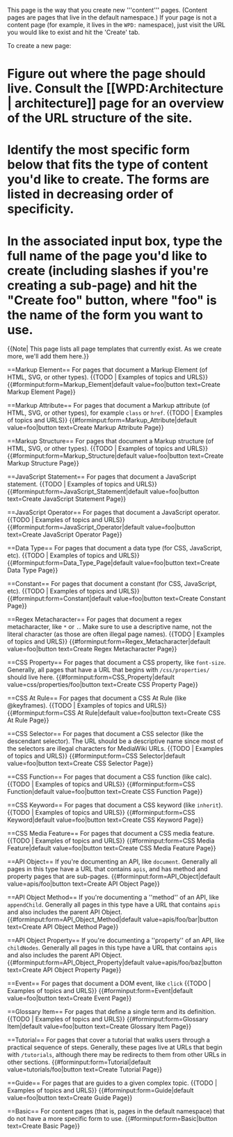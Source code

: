 This page is the way that you create new '''content''' pages. (Content pages are pages that live in the default namespace.) If your page is not a content page (for example, it lives in the <code>WPD:</code> namespace), just visit the URL you would like to exist and hit the 'Create' tab.

To create a new page:
# Figure out where the page should live. Consult the [[WPD:Architecture | architecture]] page for an overview of the URL structure of the site.
# Identify the most specific form below that fits the type of content you'd like to create. The forms are listed in decreasing order of specificity.
# In the associated input box, type the full name of the page you'd like to create (including slashes if you're creating a sub-page) and hit the "Create foo" button, where "foo" is the name of the form you want to use.

{{Note| This page lists all page templates that currently exist. As we create more, we'll add them here.}}

==Markup Element==
For pages that document a Markup Element (of HTML, SVG, or other types).
{{TODO | Examples of topics and URLS}}
{{#forminput:form=Markup_Element|default value=foo|button text=Create Markup Element Page}}

==Markup Attribute==
For pages that document a Markup attribute (of HTML, SVG, or other types), for example <code>class</code> or <code>href</code>.
{{TODO | Examples of topics and URLS}}
{{#forminput:form=Markup_Attribute|default value=foo|button text=Create Markup Attribute Page}}

==Markup Structure==
For pages that document a Markup structure (of HTML, SVG, or other types).
{{TODO | Examples of topics and URLS}}
{{#forminput:form=Markup_Structure|default value=foo|button text=Create Markup Structure Page}}

==JavaScript Statement==
For pages that document a JavaScript statement.
{{TODO | Examples of topics and URLS}}
{{#forminput:form=JavaScript_Statement|default value=foo|button text=Create JavaScript Statement Page}}

==JavaScript Operator==
For pages that document a JavaScript operator.
{{TODO | Examples of topics and URLS}}
{{#forminput:form=JavaScript_Operator|default value=foo|button text=Create JavaScript Operator Page}}

==Data Type==
For pages that document a data type (for CSS, JavaScript, etc).
{{TODO | Examples of topics and URLS}}
{{#forminput:form=Data_Type_Page|default value=foo|button text=Create Data Type Page}}

==Constant==
For pages that document a constant (for CSS, JavaScript, etc).
{{TODO | Examples of topics and URLS}}
{{#forminput:form=Constant|default value=foo|button text=Create Constant Page}}

==Regex Metacharacter==
For pages that document a regex metacharacter, like <code>*</code> or <code>.</code>. Make sure to use a descriptive name, not the literal character (as those are often illegal page names).
{{TODO | Examples of topics and URLS}}
{{#forminput:form=Regex_Metacharacter|default value=foo|button text=Create Regex Metacharacter Page}}

==CSS Property==
For pages that document a CSS property, like <code>font-size</code>. Generally, all pages that have a URL that begins with <code>/css/properties/</code> should live here.
{{#forminput:form=CSS_Property|default value=css/properties/foo|button text=Create CSS Property Page}}

==CSS At Rule==
For pages that document a CSS At Rule (like @keyframes).
{{TODO | Examples of topics and URLS}}
{{#forminput:form=CSS At Rule|default value=foo|button text=Create CSS At Rule Page}}

==CSS Selector==
For pages that document a CSS selector (like the descendant selector). The URL should be a descriptive name since most of the selectors are illegal characters for MediaWiki URLs.
{{TODO | Examples of topics and URLS}}
{{#forminput:form=CSS Selector|default value=foo|button text=Create CSS Selector Page}}

==CSS Function==
For pages that document a CSS function (like calc).
{{TODO | Examples of topics and URLS}}
{{#forminput:form=CSS Function|default value=foo|button text=Create CSS Function Page}}

==CSS Keyword==
For pages that document a CSS keyword (like <code>inherit</code>).
{{TODO | Examples of topics and URLS}}
{{#forminput:form=CSS Keyword|default value=foo|button text=Create CSS Keyword Page}}

==CSS Media Feature==
For pages that document a CSS media feature.
{{TODO | Examples of topics and URLS}}
{{#forminput:form=CSS Media Feature|default value=foo|button text=Create CSS Media Feature Page}}

==API Object==
If you're documenting an API, like <code>document</code>. Generally all pages in this type have a URL that contains <code>apis</code>, and has method and property pages that are sub-pages.
{{#forminput:form=API_Object|default value=apis/foo|button text=Create API Object Page}}

==API Object Method==
If you're documenting a ''method'' of an API, like <code>appendChild</code>. Generally all pages in this type have a URL that contains <code>apis</code> and also includes the parent API Object.
{{#forminput:form=API_Object_Method|default value=apis/foo/bar|button text=Create API Object Method Page}}

==API Object Property==
If you're documenting a ''property'' of an API, like <code>childNodes</code>. Generally all pages in this type have a URL that contains <code>apis</code> and also includes the parent API Object.
{{#forminput:form=API_Object_Property|default value=apis/foo/baz|button text=Create API Object Property Page}}

==Event==
For pages that document a DOM event, like <code>click</code>
{{TODO | Examples of topics and URLS}}
{{#forminput:form=Event|default value=foo|button text=Create Event Page}}

==Glossary Item==
For pages that define a single term and its definition.
{{TODO | Examples of topics and URLS}}
{{#forminput:form=Glossary Item|default value=foo|button text=Create Glossary Item Page}}

==Tutorial==
For pages that cover a tutorial that walks users through a practical sequence of steps. Generally, these pages live at URLs that begin with <code>/tutorials</code>, although there may be redirects to them from other URLs in other sections.
{{#forminput:form=Tutorial|default value=tutorials/foo|button text=Create Tutorial Page}}

==Guide==
For pages that are guides to a given complex topic.
{{TODO | Examples of topics and URLS}}
{{#forminput:form=Guide|default value=foo|button text=Create Guide Page}}


==Basic==
For content pages (that is, pages in the default namespace) that do not have a more specific form to use.
{{#forminput:form=Basic|button text=Create Basic Page}}